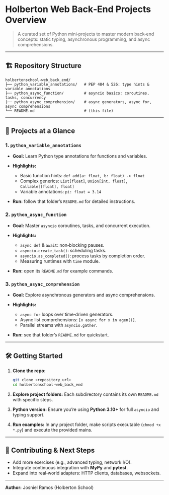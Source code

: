 # Holberton Web Back‑End Projects Overview

> A curated set of Python mini‑projects to master modern back‑end concepts: static typing, asynchronous programming, and async comprehensions.

---

## 🏗 Repository Structure

```plaintext
holbertonschool-web_back_end/
├── python_variable_annotations/   # PEP 484 & 526: type hints & variable annotations
├── python_async_function/         # asyncio basics: coroutines, tasks, concurrency
├── python_async_comprehension/    # async generators, async for, async comprehensions
└── README.md                      # (this file)
```

---

## 🌟 Projects at a Glance

### 1. **`python_variable_annotations`**

* **Goal:** Learn Python type annotations for functions and variables.
* **Highlights:**

  * Basic function hints: `def add(a: float, b: float) -> float`
  * Complex generics: `List[float]`, `Union[int, float]`, `Callable[[float], float]`
  * Variable annotations: `pi: float = 3.14`
* **Run:** follow that folder’s `README.md` for detailed instructions.

### 2. **`python_async_function`**

* **Goal:** Master `asyncio` coroutines, tasks, and concurrent execution.
* **Highlights:**

  * `async def` & `await`: non‑blocking pauses.
  * `asyncio.create_task()`: scheduling tasks.
  * `asyncio.as_completed()`: process tasks by completion order.
  * Measuring runtimes with `time` module.
* **Run:** open its `README.md` for example commands.

### 3. **`python_async_comprehension`**

* **Goal:** Explore asynchronous generators and async comprehensions.
* **Highlights:**

  * `async for` loops over time‑driven generators.
  * Async list comprehensions: `[x async for x in agen()]`.
  * Parallel streams with `asyncio.gather`.
* **Run:** see that folder’s `README.md` for quickstart.

---

## 🛠 Getting Started

1. **Clone the repo:**

   ```bash
   git clone <repository_url>
   cd holbertonschool-web_back_end
   ```

2. **Explore project folders:**
   Each subdirectory contains its own `README.md` with specific steps.

3. **Python version:**
   Ensure you’re using **Python 3.10+** for full `asyncio` and typing support.

4. **Run examples:**
   In any project folder, make scripts executable (`chmod +x *.py`) and execute the provided mains.

---

## 🤝 Contributing & Next Steps

* Add more exercises (e.g., advanced typing, network I/O).
* Integrate continuous integration with **MyPy** and **pytest**.
* Expand into real‑world adapters: HTTP clients, databases, websockets.

---

**Author:** Josniel Ramos (Holberton School)
